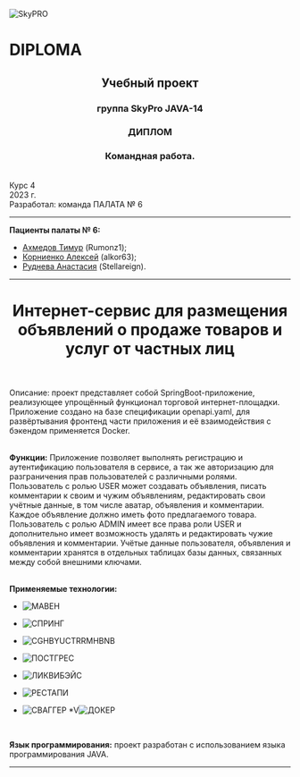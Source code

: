 ![SkyPRO](https://github.com/Stellareign/DIPLOMA_WORK/assets/115870673/de0be796-faa6-4fb1-9c6f-1b5ab20a4f2f)

# DIPLOMA 
<h2 align="center"> Учебный проект</h2>
<h3 align="center"> группа SkyPro JAVA-14</h3>
<h3 align="center"> ДИПЛОМ </h3>
<h3 align="center"> Командная работа.</h3>
<br /> Курс 4
<br /> 2023 г.
<br /> Разработал: команда ПАЛАТА № 6 

*****************************

**Пациенты палаты № 6:**

* [Ахмедов Тимур](https://github.com/Rumonz1) (Rumonz1);
* [Корниенко Алексей](https://github.com/alkor63)  (alkor63);
* [Руднева Анастасия](https://github.com/Stellareign) (Stellareign).

*****************************
<h1 align="center">Интернет-сервис для размещения объявлений о продаже товаров и услуг от частных лиц</h1>
<br />
<br />
Описание: проект представляет собой SpringBoot-приложение, реализующее упрощённый функционал торговой 
интернет-площадки. 
Приложение создано на базе спецификации openapi.yaml, для развёртывания фронтенд части приложения и её 
взаимодействия с бэкендом применяется Docker.
<br />
<br /> 

**Функции:** Приложение позволяет выполнять регистрацию и аутентификацию пользователя 
в сервисе, а так же авторизацию для разграничения прав пользователей с различными ролями.
Пользователь с ролью USER может создавать объявления, писать комментарии к своим и чужим объявлениям,
редактировать свои учётные данные, в том числе аватар, объявления и комментарии. Каждое объявление должно
иметь фото предлагаемого товара.
Пользователь с ролью ADMIN имеет все права роли USER и дополнительно имеет возможность удалять и редактировать чужие 
объявления и комментарии.
Учётые данные пользователя, объявления и комментарии хранятся в отдельных таблицах базы данных, связанных между собой 
внешними ключами.
<br />
<br /> 

**Применяемые технологии:**

* ![МАВЕН](https://github.com/Stellareign/DIPLOMA_WORK/assets/115870673/85200863-62ce-430f-bcd9-0318eb75c6a6)
* ![СПРИНГ](https://github.com/Stellareign/DIPLOMA_WORK/assets/115870673/749acef9-6a2a-4cf0-b0e7-11ba979a1e0e)

* ![CGHBYUCTRRMHBNB](https://github.com/Stellareign/DIPLOMA_WORK/assets/115870673/5d5e6100-fa98-40c5-8cc0-5d930f2053b4)
* ![ПОСТГРЕС](https://github.com/Stellareign/DIPLOMA_WORK/assets/115870673/9d168759-aa8d-41cd-b105-f9b39f329823)
* ![ЛИКВИБЭЙС](https://github.com/Stellareign/DIPLOMA_WORK/assets/115870673/0dcf8c08-4b4e-4c46-b2c5-91474c65018f)
* ![РЕСТАПИ](https://github.com/Stellareign/DIPLOMA_WORK/assets/115870673/440a3d1f-ed5e-471f-b3d5-3c5b1235b788)
* ![СВАГГЕР](https://github.com/Stellareign/DIPLOMA_WORK/assets/115870673/676162f2-ac12-4eaa-a79f-9386269976b6)
*V![ДОКЕР](https://github.com/Stellareign/DIPLOMA_WORK/assets/115870673/23a6c423-3eed-4e06-8f30-b840f92465eb)



<br /> 

**Язык программирования:** проект разработан с использованием языка программирования JAVA.

*****************************
